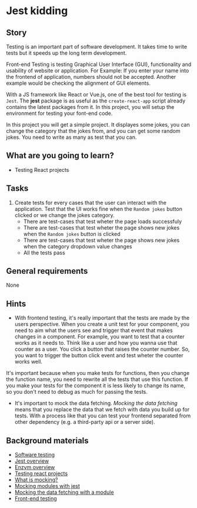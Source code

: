 # Jest kidding

## Story

Testing is an important part of software development.
It takes time to write tests but it speeds up the long term development.

Front-end Testing is testing Graphical User Interface (GUI), functionality and usability of website or application.
For Example: If you enter your name into the frontend of application, numbers should not be accepted.
Another example would be checking the alignment of GUI elements.

With a JS framework like React or Vue.js, one of the best tool for testing is `Jest`.
The **jest** package is as useful as the `create-react-app` script already contains the latest packages from it.
In this project, you will setup the environment for testing your font-end code.

In this project you will get a simple project. It displayes some jokes, you can change the category that the jokes from, and you can get some random jokes.
You need to write as many as test that you can.

## What are you going to learn?

- Testing React projects

## Tasks

1. Create tests for every cases that the user can interact with the application. Test that the UI works fine when the `Random jokes` button clicked or we change the jokes category.
    - There are test-cases that test wheter the page loads successfuly
    - There are test-cases that test wheter the page shows new jokes when the `Random jokes` button is clicked
    - There are test-cases that test wheter the page shows new jokes when the category dropdown value changes
    - All the tests pass

## General requirements

None

## Hints

- With frontend testing, it's really important that the tests are made by the users perspective.
  When you create a unit test for your component, you need to aim what the users see and trigger that event that makes changes in a component.
  For example, you want to test that a counter works as it needs to.
  Think like a user and how you wanna use that counter as a user.
  You click a button that raises the counter number.
  So, you want to trigger the button click event and test wheter the counter works well.

It's important because when you make tests for functions, then you change the function name, you need to rewrite all the tests that use this function.
If you make your tests for the component it is less likely to change its name, so you don't need to debug as much for passing the tests.

- It's important to mock the data fetching. _Mocking the data fetching_ means that you replace the data that we fetch with data you build up for tests.
  With a process like that you can test your frontend separated from other dependency (e.g. a third-party api or a server side).

## Background materials

- <i class="far fa-exclamation"></i> [Software testing](project/curriculum/materials/pages/general/software-testing.md)
- <i class="far fa-exclamation"></i> [Jest overview](https://jestjs.io/docs/en/tutorial-react)
- <i class="far fa-book-open"></i> [Enzym overview](https://enzymejs.github.io/enzyme/)
- <i class="far fa-exclamation"></i> [Testing react projects](https://reactjs.org/docs/testing-environments.html)
- <i class="far fa-book-open"></i> [What is mocking?](https://stackoverflow.com/a/2666006)
- <i class="far fa-exclamation"></i> [Mocking modules with jest](https://jestjs.io/docs/en/mock-functions#mocking-modules)
- <i class="far fa-exclamation"></i> [Mocking the data fetching with a module](https://www.npmjs.com/package/axios-mock-adapter)
- <i class="far fa-book-open"></i> [Front-end testing](https://dev.to/christopherkade/introduction-to-front-end-unit-testing-510n)
